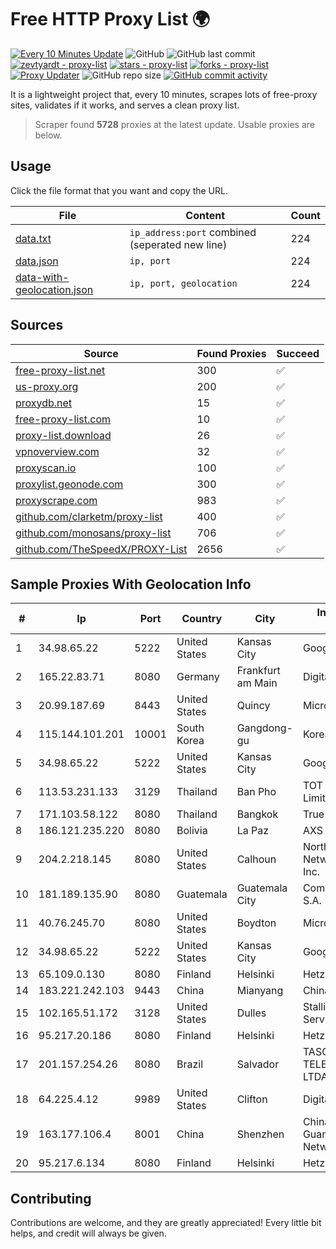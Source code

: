 
# Free HTTP Proxy List 🌍

[![Every 10 Minutes Update](https://github.com/mertguvencli/http-proxy-list/actions/workflows/main.yml/badge.svg?branch=main)](https://github.com/mertguvencli/http-proxy-list/actions/workflows/main.yml)
![GitHub](https://img.shields.io/github/license/mertguvencli/http-proxy-list)
![GitHub last commit](https://img.shields.io/github/last-commit/mertguvencli/http-proxy-list)
[![zevtyardt - proxy-list](https://img.shields.io/static/v1?label=zevtyardt&message=proxy-list&color=blue&logo=github)](https://github.com/zevtyardt/proxy-list "Go to GitHub repo")
[![stars - proxy-list](https://img.shields.io/github/stars/zevtyardt/proxy-list?style=social)](https://github.com/zevtyardt/proxy-list)
[![forks - proxy-list](https://img.shields.io/github/forks/zevtyardt/proxy-list?style=social)](https://github.com/zevtyardt/proxy-list)
[![Proxy Updater](https://github.com/zevtyardt/proxy-list/workflows/Proxy%20Updater/badge.svg)](https://github.com/zevtyardt/proxy-list/actions?query=workflow:"Proxy+Updater")
![GitHub repo size](https://img.shields.io/github/repo-size/zevtyardt/proxy-list)
[![GitHub commit activity](https://img.shields.io/github/commit-activity/m/zevtyardt/proxy-list?logo=commits)](https://github.com/zevtyardt/proxy-list/commits/main)

It is a lightweight project that, every 10 minutes, scrapes lots of free-proxy sites, validates if it works, and serves a clean proxy list.

> Scraper found **5728** proxies at the latest update. Usable proxies are below.

## Usage

Click the file format that you want and copy the URL.

|File|Content|Count|
|----|-------|-----|
|[data.txt](https://raw.githubusercontent.com/mertguvencli/http-proxy-list/main/proxy-list/data.txt)|`ip_address:port` combined (seperated new line)|224|
|[data.json](https://raw.githubusercontent.com/mertguvencli/http-proxy-list/main/proxy-list/data.json)|`ip, port`|224|
|[data-with-geolocation.json](https://raw.githubusercontent.com/mertguvencli/http-proxy-list/main/proxy-list/data-with-geolocation.json)|`ip, port, geolocation`|224|

## Sources

|Source|Found Proxies|Succeed|
|------|-------------|-------|
|[free-proxy-list.net](https://free-proxy-list.net)|300|✅|
|[us-proxy.org](https://www.us-proxy.org)|200|✅|
|[proxydb.net](http://proxydb.net)|15|✅|
|[free-proxy-list.com](https://free-proxy-list.com/?page=&port=&type%5B%5D=http&type%5B%5D=https&up_time=0&search=Search)|10|✅|
|[proxy-list.download](https://www.proxy-list.download/HTTP)|26|✅|
|[vpnoverview.com](https://vpnoverview.com/privacy/anonymous-browsing/free-proxy-servers)|32|✅|
|[proxyscan.io](https://www.proxyscan.io)|100|✅|
|[proxylist.geonode.com](https://proxylist.geonode.com/api/proxy-list?limit=300&page=1&sort_by=lastChecked&sort_type=desc&protocols=http,https)|300|✅|
|[proxyscrape.com](https://api.proxyscrape.com/v2/?request=displayproxies&protocol=http&timeout=10000&country=all&ssl=all&anonymity=all)|983|✅|
|[github.com/clarketm/proxy-list](https://raw.githubusercontent.com/clarketm/proxy-list/master/proxy-list-raw.txt)|400|✅|
|[github.com/monosans/proxy-list](https://raw.githubusercontent.com/monosans/proxy-list/main/proxies/http.txt)|706|✅|
|[github.com/TheSpeedX/PROXY-List](https://raw.githubusercontent.com/TheSpeedX/PROXY-List/master/http.txt)|2656|✅|


## Sample Proxies With Geolocation Info

|#|Ip|Port|Country|City|Internet Service Provider|
|-|--|----|-------|----|-------------------------|
|1|34.98.65.22|5222|United States|Kansas City|Google LLC|
|2|165.22.83.71|8080|Germany|Frankfurt am Main|DigitalOcean, LLC|
|3|20.99.187.69|8443|United States|Quincy|Microsoft Corporation|
|4|115.144.101.201|10001|South Korea|Gangdong-gu|Korea Telecom|
|5|34.98.65.22|5222|United States|Kansas City|Google LLC|
|6|113.53.231.133|3129|Thailand|Ban Pho|TOT Public Company Limited|
|7|171.103.58.122|8080|Thailand|Bangkok|True Internet Co., Ltd.|
|8|186.121.235.220|8080|Bolivia|La Paz|AXS Bolivia S. A.|
|9|204.2.218.145|8080|United States|Calhoun|North Georgia Network Cooperative, Inc.|
|10|181.189.135.90|8080|Guatemala|Guatemala City|Comcel Guatemala S.A.|
|11|40.76.245.70|8080|United States|Boydton|Microsoft Corporation|
|12|34.98.65.22|5222|United States|Kansas City|Google LLC|
|13|65.109.0.130|8080|Finland|Helsinki|Hetzner Online GmbH|
|14|183.221.242.103|9443|China|Mianyang|China Mobile|
|15|102.165.51.172|3128|United States|Dulles|Stallion Network Services Limited|
|16|95.217.20.186|8080|Finland|Helsinki|Hetzner Online GmbH|
|17|201.157.254.26|8080|Brazil|Salvador|TASCOM TELECOMUNICAÇÕES LTDA|
|18|64.225.4.12|9989|United States|Clifton|DigitalOcean, LLC|
|19|163.177.106.4|8001|China|Shenzhen|China Unicom Guangdong Province Network|
|20|95.217.6.134|8080|Finland|Helsinki|Hetzner Online GmbH|



## Contributing

Contributions are welcome, and they are greatly appreciated! Every
little bit helps, and credit will always be given.

